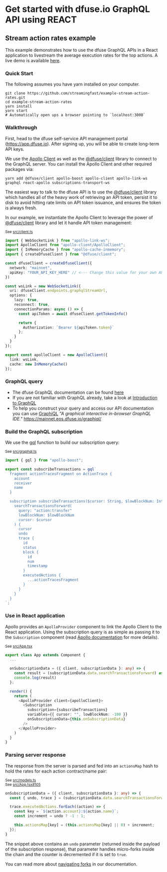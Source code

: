 # Get started with dfuse.io GraphQL API using REACT

## Stream action rates example

This example demonstrates how to use the dfuse GraphQL APIs in a React application to livestream the
average execution rates for the top actions. A live demo is available [here](http://labs.dfuse.io/livesearch/).

### Quick Start

The following assumes you have yarn installed on your computer.

    git clone https://github.com/streamingfast/example-stream-action-rates.git
    cd example-stream-action-rates
    yarn install
    yarn start
    # Automatically open ups a browser pointing to `localhost:3000`

### Walkthrough

First, head to the dfuse self-service API management portal (https://app.dfuse.io). After signing up, you
will be able to create long-term API keys.

We use the [Apollo Client](https://www.apollographql.com/docs/react/) as well as the
[@dfuse/client](https://github.com/streamingfast/client-js)
library to connect to the GraphQL server. You can install the Apollo Client and other
required packages via:

```
yarn add @dfuse/client apollo-boost apollo-client apollo-link-ws graphql react-apollo subscriptions-transport-ws
```

The easiest way to talk to the dfuse API is to use the [@dfuse/client](https://github.com/streamingfast/client-js)
library which handles all of the heavy work of retrieving an API token, persist it to disk to avoid hitting rate limits on
API token issuance, and ensures the token is always fresh.

In our example, we instantiate the Apollo Client to leverage the power of
[@dfuse/client](https://github.com/streamingfast/client-js) library and let it handle API token management:

<small>See [src/client.ts](https://github.com/streamingfast/example-stream-action-rates/tree/master/src/client.ts)</small>

```typescript
import { WebSocketLink } from "apollo-link-ws";
import ApolloClient from "apollo-client/ApolloClient";
import { InMemoryCache } from "apollo-cache-inmemory";
import { createDfuseClient } from "@dfuse/client";

const dfuseClient = createDfuseClient({
  network: "mainnet",
  apiKey: "YOUR_API_KEY_HERE" // <--- Change this value for your own API Key!
})

const wsLink = new WebSocketLink({
  uri: dfuseClient.endpoints.graphqlStreamUrl,
  options: {
    lazy: true,
    reconnect: true,
    connectionParams: async () => {
      const apiToken = await dfuseClient.getTokenInfo()

      return {
        Authorization: `Bearer ${apiToken.token}`
      };
    }
  }
});

export const apolloClient = new ApolloClient({
  link: wsLink,
  cache: new InMemoryCache()
});
```

### GraphQL query

- The dfuse GraphQL documentation can be found [here](https://docs.dfuse.io/#graphql)
- If you are not familiar with GraphQL already, take a look at [Introduction to GraphQL](https://graphql.org/learn/)
- To help you construct your query and access our API documentation you can use [GraphiQL](https://mainnet.eos.dfuse.io/graphiql/) _"A graphical interactive in-browser GraphQL IDE."_
https://mainnet.eos.dfuse.io/graphiql/

### Build the GraphQL subscription

We use the [gql](https://www.apollographql.com/docs/react/essentials/queries) function to build our subscription query:

<small>See [src/graphql.ts](https://github.com/streamingfast/example-stream-action-rates/tree/master/src/graphql.ts)</small>

```typescript
import { gql } from "apollo-boost";

export const subscribeTransactions = gql`
  fragment actionTracesFragment on ActionTrace {
    account
    receiver
    name
  }

  subscription subscribeTransactions($cursor: String, $lowBlockNum: Int64) {
    searchTransactionsForward(
      query: "action:transfer"
      lowBlockNum: $lowBlockNum
      cursor: $cursor
    ) {
      cursor
      undo
      trace {
        id
        status
        block {
          id
          num
          timestamp
        }
        executedActions {
          ...actionTracesFragment
        }
      }
    }
  }
`;
```

### Use in React application

Apollo provides an `ApolloProvider` component to link the Apollo Client to the React application. Using
the subscription query is as simple as passing it to the `Subscription` component (read
[Apollo documentation](https://www.apollographql.com/docs/react/advanced/subscriptions) for more details).

<small>See [src/App.tsx](https://github.com/streamingfast/example-stream-action-rates/tree/master/src/App.tsx)</small>

```typescript
export class App extends Component {
  ...

  onSubscriptionData = ({ client, subscriptionData }: any) => {
    const result = (subscriptionData.data.searchTransactionsForward) as SearchResult;
    console.log(result)
  };

  render() {
    return (
      <ApolloProvider client={apolloClient}>
        <Subscription
          subscription={subscribeTransactions}
          variables={{ cursor: "", lowBlockNum: -100 }}
          onSubscriptionData={this.onSubscriptionData}
        />
      </ApolloProvider>
    )
  }
}

```

### Parsing server response

The response from the server is parsed and fed into an `actionsMap` hash to hold the rates for each action contract/name pair:

<small>See [src/models.ts](https://github.com/streamingfast/example-stream-action-rates/tree/master/src/models.ts)</small>
<br>
<small>See [src/App.tsx#105](https://github.com/streamingfast/example-stream-action-rates/tree/master/src/App.tsx#L105)</small>

```typescript
onSubscriptionData = ({ client, subscriptionData }: any) => {
  const { undo, trace } = (subscriptionData.data.searchTransactionsForward) as SearchResult;

  trace.executedActions.forEach((action) => {
    const key = `${action.account}:${action.name}`;
    const increment = undo ? -1 : 1;

    this.actionsMap[key] = (this.actionsMap[key] || 0) + increment;
  });
}
```

The snippet above contains an `undo` parameter (returned inside the payload of the subscription response),
that parameter handles micro-forks inside the chain and the counter is decremented if it is set to `true`.

You can read more about [navigating forks](https://docs.dfuse.io/#websocket-navigating-forks) in our documentation.
